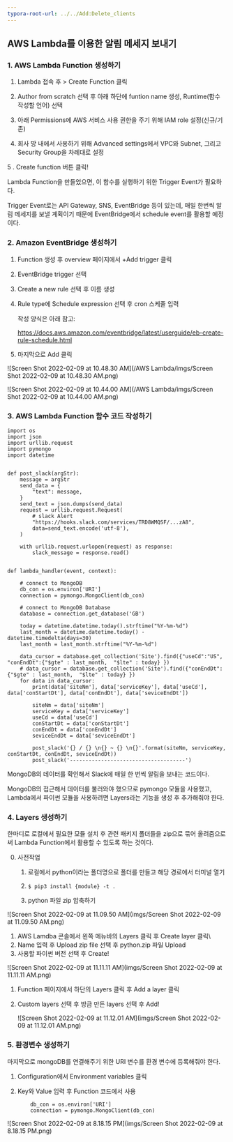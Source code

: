 ```yaml
---
typora-root-url: ../../Add:Delete_clients
---
```


## AWS Lambda를 이용한 알림 메세지 보내기



### 1. AWS Lambda Function 생성하기 

1. Lambda 접속 후 > Create Function 클릭
2. Author from scratch 선택 후 아래 하단에 funtion name 생성, Runtime(함수 작성할 언어) 선택

3. 아래 Permissions에 AWS 서비스 사용 권한을 주기 위해 IAM role 설정(신규/기존)

4. 회사 망 내에서 사용하기 위해 Advanced settings에서 VPC와 Subnet, 그리고 Security Group을 차례대로 설정

5 . Create function 버튼 클릭!



Lambda Function을 만들었으면, 이 함수를 실행하기 위한 Trigger Event가 필요하다.

Trigger Event로는 API Gateway, SNS, EventBridge 등이 있는데, 매일 한번씩 알림 메세지를 보낼 계획이기 때문에 EventBridge에서 schedule event를 활용할 예정이다.



### 2. Amazon EventBridge 생성하기

1. Function 생성 후 overview 페이지에서 +Add trigger 클릭

2. EventBridge trigger 선택

3. Create a new rule 선택 후 이름 생성

4. Rule type에 Schedule expression 선택 후 cron 스케줄 입력

   작성 양식은 아래 참고:

   https://docs.aws.amazon.com/eventbridge/latest/userguide/eb-create-rule-schedule.html

5. 마지막으로 Add 클릭



![Screen Shot 2022-02-09 at 10.48.30 AM](/AWS Lambda/imgs/Screen Shot 2022-02-09 at 10.48.30 AM.png)

![Screen Shot 2022-02-09 at 10.44.00 AM](/AWS Lambda/imgs/Screen Shot 2022-02-09 at 10.44.00 AM.png)



### 3. AWS Lambda Function 함수 코드 작성하기

```
import os
import json
import urllib.request
import pymongo
import datetime


def post_slack(argStr):
    message = argStr
    send_data = {
        "text": message,
    }
    send_text = json.dumps(send_data)
    request = urllib.request.Request(
        # slack Alert
        "https://hooks.slack.com/services/TRD8WMQSF/...zA8", 
        data=send_text.encode('utf-8'), 
    )

    with urllib.request.urlopen(request) as response:
        slack_message = response.read()


def lambda_handler(event, context):
    
    # connect to MongoDB
    db_con = os.environ['URI']
    connection = pymongo.MongoClient(db_con)
    
    # connect to MongoDB Database
    database = connection.get_database('GB')
    
    today = datetime.datetime.today().strftime("%Y-%m-%d")
    last_month = datetime.datetime.today() - datetime.timedelta(days=30)
    last_month = last_month.strftime("%Y-%m-%d")
    
    data_cursor = database.get_collection('Site').find({"useCd":"US", "conEndDt":{"$gte" : last_month,  "$lte" : today} })
    # data_cursor = database.get_collection('Site').find({"conEndDt":{"$gte" : last_month,  "$lte" : today} })
    for data in data_cursor:
        print(data['siteNm'], data['serviceKey'], data['useCd'], data['conStartDt'], data['conEndDt'], data['seviceEndDt']) 
        
        siteNm = data['siteNm']
        serviceKey = data['serviceKey']
        useCd = data['useCd']
        conStartDt = data['conStartDt']
        conEndDt = data['conEndDt']
        seviceEndDt = data['seviceEndDt']
        
        post_slack('{} / {} \n{} ~ {} \n{}'.format(siteNm, serviceKey, conStartDt, conEndDt, seviceEndDt))
        post_slack('-------------------------------------')

```


MongoDB의 데이터를 확인해서 Slack에 매일 한 번씩 알림을 보내는 코드이다.

MongoDB의 접근해서 데이터를 불러와야 했으므로 pymongo 모듈을 사용했고, Lambda에서 파이썬 모듈을 사용하려면 Layers라는 기능을 생성 후 추가해줘야 한다.



### 4. Layers 생성하기

한마디로 로컬에서 필요한 모듈 설치 후 관련 패키지 폴더들을 zip으로 묶어 올려줌으로써 Lambda Function에서 활용할 수 있도록 하는 것이다.



0. 사전작업
   1. 로컬에서 python이라는 폴더명으로 폴더를 만들고 해당 경로에서 터미널 열기

   2. ```
      $ pip3 install {module} -t .
      ```

   3. python 파일 zip 압축하기

![Screen Shot 2022-02-09 at 11.09.50 AM](imgs/Screen Shot 2022-02-09 at 11.09.50 AM.png)



1. AWS Lamdba 콘솔에서 왼쪽 메뉴바의 Layers 클릭 후 Create layer 클릭\
2.  Name 입력 후 Upload zip file 선택 후 python.zip 파일 Upload
3. 사용할 파이썬 버전 선택 후 Create!



![Screen Shot 2022-02-09 at 11.11.11 AM](imgs/Screen Shot 2022-02-09 at 11.11.11 AM.png)



1. Function 페이지에서 하단의 Layers 클릭 후  Add a layer 클릭

2. Custom layers 선택 후 방금 만든 layers 선택 후 Add!

   ![Screen Shot 2022-02-09 at 11.12.01 AM](imgs/Screen Shot 2022-02-09 at 11.12.01 AM.png)



### 5. 환경변수 생성하기

마지막으로 mongoDB를 연결해주기 위한 URI 변수를 환경 변수에 등록해줘야 한다.

1. Configuration에서 Environment variables 클릭

2. Key와 Value 입력 후 Function 코드에서 사용

   ```
       db_con = os.environ['URI']
       connection = pymongo.MongoClient(db_con)
   ```

![Screen Shot 2022-02-09 at 8.18.15 PM](imgs/Screen Shot 2022-02-09 at 8.18.15 PM.png)

